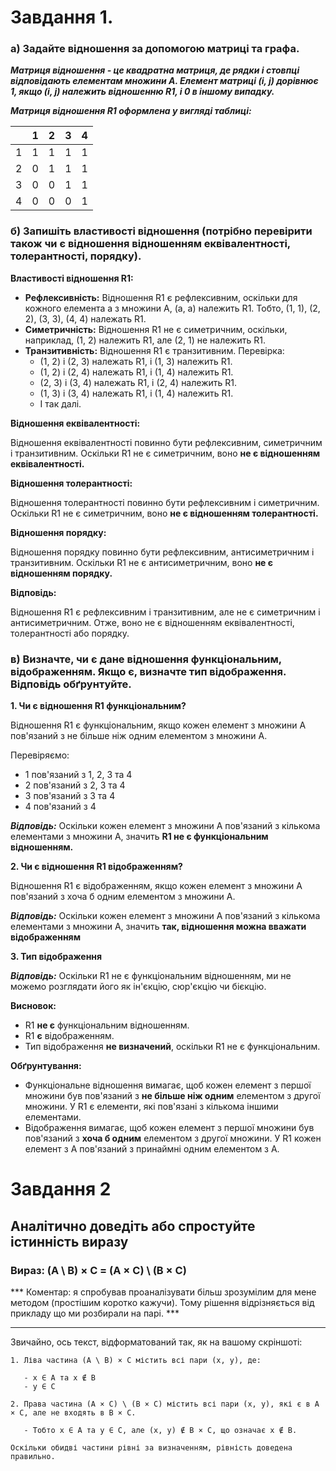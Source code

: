 # Завдання 1. 

### а) Задайте відношення за допомогою матриці та графа.

***Матриця відношення - це квадратна матриця, де рядки і стовпці відповідають елементам множини A. Елемент матриці (i, j) дорівнює 1, якщо (i, j) належить відношенню R1, і 0 в іншому випадку.***

***Матриця відношення R1 оформлена у вигляді таблиці:***

|   | 1 | 2 | 3 | 4 |
|---|---|---|---|---|
| 1 | 1 | 1 | 1 | 1 |
| 2 | 0 | 1 | 1 | 1 |
| 3 | 0 | 0 | 1 | 1 |
| 4 | 0 | 0 | 0 | 1 |


### б) Запишіть властивості відношення (потрібно перевірити також чи є відношення відношенням еквівалентності, толерантності, порядку).

**Властивості відношення R1:**

* **Рефлексивність:** Відношення R1 є рефлексивним, оскільки для кожного елемента a з множини A, (a, a) належить R1. Тобто, (1, 1), (2, 2), (3, 3), (4, 4) належать R1.
* **Симетричність:** Відношення R1 не є симетричним, оскільки, наприклад, (1, 2) належить R1, але (2, 1) не належить R1.
* **Транзитивність:** Відношення R1 є транзитивним. Перевірка:
    * (1, 2) і (2, 3) належать R1, і (1, 3) належить R1.
    * (1, 2) і (2, 4) належать R1, і (1, 4) належить R1.
    * (2, 3) і (3, 4) належать R1, і (2, 4) належить R1.
    * (1, 3) і (3, 4) належать R1, і (1, 4) належить R1.
    * І так далі.

**Відношення еквівалентності:**

Відношення еквівалентності повинно бути рефлексивним, симетричним і транзитивним. Оскільки R1 не є симетричним, воно **не є відношенням еквівалентності.**

**Відношення толерантності:**

Відношення толерантності повинно бути рефлексивним і симетричним. Оскільки R1 не є симетричним, воно **не є відношенням толерантності.**

**Відношення порядку:**

Відношення порядку повинно бути рефлексивним, антисиметричним і транзитивним. Оскільки R1 не є антисиметричним, воно **не є відношенням порядку.**

**Відповідь:**

Відношення R1 є рефлексивним і транзитивним, але не є симетричним і антисиметричним. Отже, воно не є відношенням еквівалентності, толерантності або порядку.






### в) Визначте, чи є дане відношення функціональним, відображенням. Якщо є, визначте тип відображення. Відповідь обґрунтуйте.

**1. Чи є відношення R1 функціональним?**

Відношення R1 є функціональним, якщо кожен елемент з множини A пов'язаний з не більше ніж одним елементом з множини A. 

Перевіряємо:
* 1 пов'язаний з 1, 2, 3 та 4
* 2 пов'язаний з 2, 3 та 4
* 3 пов'язаний з 3 та 4
* 4 пов'язаний з 4

***Відповідь:*** Оскільки кожен елемент з множини A пов'язаний з кількома елементами з множини A, значить **R1 не є функціональним відношенням.**

**2. Чи є відношення R1 відображенням?**

Відношення R1 є відображенням, якщо кожен елемент з множини A пов'язаний з хоча б одним елементом з множини A.

***Відповідь:*** Оскільки кожен елемент з множини A пов'язаний з кількома елементами з множини A, значить **так, відношення можна вважати відображенням**

**3. Тип відображення**

***Відповідь:*** Оскільки R1 не є функціональним відношенням, ми не можемо розглядати його як ін'єкцію, сюр'єкцію чи бієкцію.

**Висновок:**

* R1 **не є** функціональним відношенням.
* R1 **є** відображенням.
* Тип відображення **не визначений**, оскільки R1 не є функціональним.

**Обґрунтування:**

* Функціональне відношення вимагає, щоб кожен елемент з першої множини був пов'язаний з **не більше ніж одним** елементом з другої множини. У R1 є елементи, які пов'язані з кількома іншими елементами.
* Відображення вимагає, щоб кожен елемент з першої множини був пов'язаний з **хоча б одним** елементом з другої множини. У R1 кожен елемент з A пов'язаний з принаймні одним елементом з A.


# Завдання 2

## Аналітично доведіть або спростуйте істинність виразу 
### Вираз: (A \ B) × C = (A × C) \ (B × C)

*** Коментар: я спробував проаналізувати більш зрозумілим для мене методом (простішим коротко кажучи). Тому рішення відрізняється від прикладу що ми розбирали на парі. ***

---

Звичайно, ось текст, відформатований так, як на вашому скріншоті:

```
1. Ліва частина (A \ B) × C містить всі пари (x, y), де:

   - x ∈ A та x ∉ B
   - y ∈ C

2. Права частина (A × C) \ (B × C) містить всі пари (x, y), які є в A × C, але не входять в B × C.

   - Тобто x ∈ A та y ∈ C, але (x, y) ∉ B × C, що означає x ∉ B.

Оскільки обидві частини рівні за визначенням, рівність доведена правильно.
```


